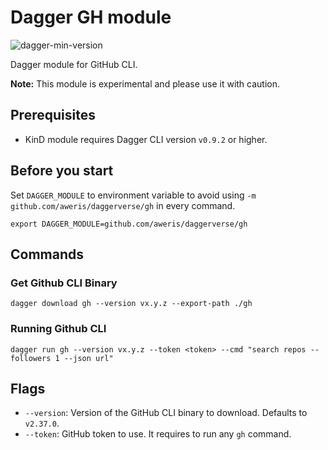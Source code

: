 # Dagger GH module

![dagger-min-version](https://img.shields.io/badge/dagger%20version-v0.9.2-green)

Dagger module for GitHub CLI.

**Note:** This module is experimental and please use it with caution.

## Prerequisites

- KinD module requires Dagger CLI version `v0.9.2` or higher.

## Before you start

Set `DAGGER_MODULE` to environment variable to avoid using `-m github.com/aweris/daggerverse/gh` in every command.

```shell
export DAGGER_MODULE=github.com/aweris/daggerverse/gh
```

## Commands

### Get Github CLI Binary

```shell
dagger download gh --version vx.y.z --export-path ./gh
```

### Running Github CLI

```shell
dagger run gh --version vx.y.z --token <token> --cmd "search repos --followers 1 --json url"
```

## Flags

- `--version`: Version of the GitHub CLI binary to download. Defaults to `v2.37.0`.
- `--token`: GitHub token to use. It requires to run any `gh` command. 